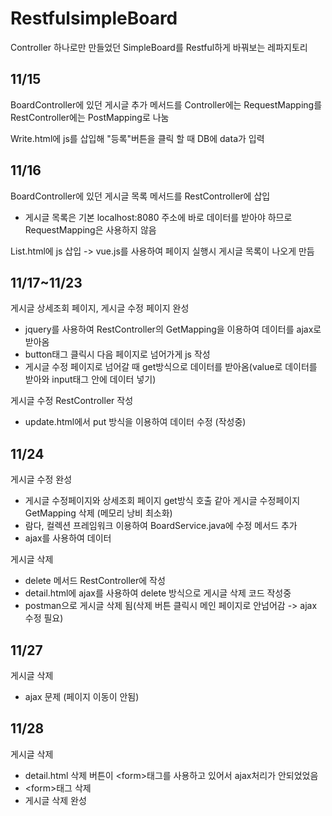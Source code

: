 # RestfulsimpleBoard

Controller 하나로만 만들었던 SimpleBoard를 Restful하게 바꿔보는 레파지토리


11/15
---
BoardController에 있던 게시글 추가 메서드를 Controller에는 RequestMapping를 RestController에는 PostMapping로 나눔

Write.html에 js를 삽입해 "등록"버튼을 클릭 할 때 DB에 data가 입력

11/16
---
BoardController에 있던 게시글 목록 메서드를 RestController에 삽입
  - 게시글 목록은 기본 localhost:8080 주소에 바로 데이터를 받아야 하므로 RequestMapping은 사용하지 않음

List.html에 js 삽입 -> vue.js를 사용하여 페이지 실행시 게시글 목록이 나오게 만듬

11/17~11/23
---
게시글 상세조회 페이지, 게시글 수정 페이지 완성
 - jquery를 사용하여 RestController의 GetMapping을 이용하여 데이터를 ajax로 받아옴
 - button태그 클릭시 다음 페이지로 넘어가게 js 작성
 - 게시글 수정 페이지로 넘어갈 때 get방식으로 데이터를 받아옴(value로 데이터를 받아와 input태그 안에 데이터 넣기)
 
 게시글 수정 RestController 작성
 - update.html에서 put 방식을 이용하여 데이터 수정 (작성중)

11/24
---
게시글 수정 완성
 - 게시글 수정페이지와 상세조회 페이지 get방식 호출 같아 게시글 수정페이지 GetMapping 삭제 (메모리 낭비 최소화)
 - 람다, 컬렉션 프레임워크 이용하여 BoardService.java에 수정 메서드 추가
 - ajax를 사용하여 데이터 

게시글 삭제
 - delete 메서드 RestController에 작성
 - detail.html에 ajax를 사용하여 delete 방식으로 게시글 삭제 코드 작성중
  - postman으로 게시글 삭제 됨(삭제 버튼 클릭시 메인 페이지로 안넘어감 -> ajax 수정 필요)

11/27
---
게시글 삭제
 - ajax 문제 (페이지 이동이 안됨)

11/28
---
게시글 삭제
 - detail.html 삭제 버튼이 \<form\>태그를 사용하고 있어서 ajax처리가 안되었었음
 - \<form\>태그 삭제
 - 게시글 삭제 완성
 
